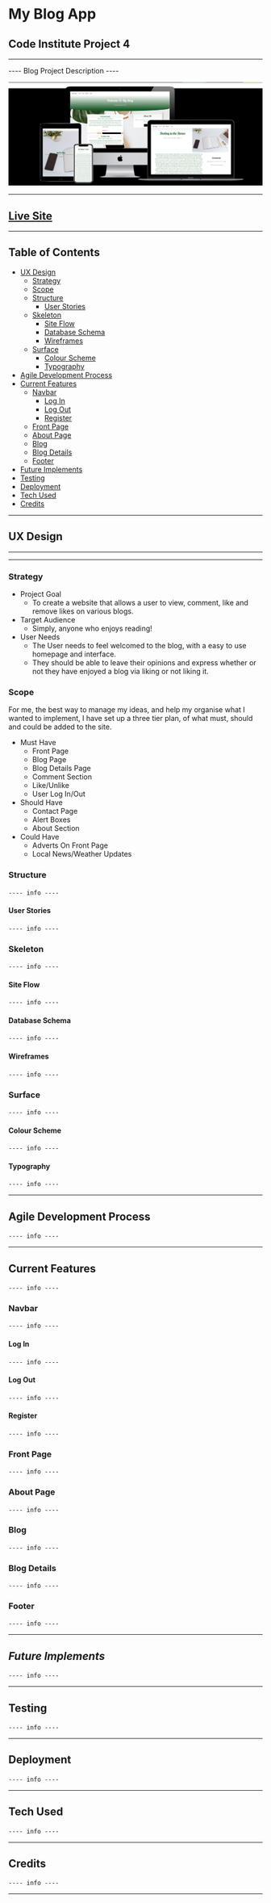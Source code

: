 # **My Blog App**

## **Code Institute Project 4**
***
---- Blog Project Description ----

![Multi Screen Image](readme-content/images/Multi-Screen-Mockup.png)
***
## **[Live Site](https://blogapp2022.herokuapp.com/)**
***
## **Table of Contents**

- [UX Design](#ux-design)
    - [Strategy](#strategy)
    - [Scope](#scope)
    - [Structure](#structure)
        - [User Stories](#user-stories)
    - [Skeleton](#skeleton)
        - [Site Flow](#site-flow)
        - [Database Schema](#database-schema)
        - [Wireframes](#wireframes)
    - [Surface](#surface)
        - [Colour Scheme](#colour-scheme)
        - [Typography](#typography)
- [Agile Development Process](#agile-development-process)
- [Current Features](#current-features)
    - [Navbar](#navbar)
        - [Log In](#log-in)
        - [Log Out](#log-out)
        - [Register](#register)
    - [Front Page](#front-page)
    - [About Page](#about-page)
    - [Blog](#blog)
    - [Blog Details](#blog-details)
    - [Footer](#footer)
- [Future Implements](#future-implements)
- [Testing](#testing)
- [Deployment](#deployment)
- [Tech Used](#tech-used)
- [Credits](#credits)
***

## **UX Design**
***
***
### **Strategy**

* Project Goal
    * To create a website that allows a user to view, comment, like and remove likes on various blogs.  
* Target Audience
    * Simply, anyone who enjoys reading! 
* User Needs
    * The User needs to feel welcomed to the blog, with a easy to use homepage and interface.
    * They should be able to leave their opinions and express whether or not they have enjoyed a blog via liking or not liking it.


### **Scope**
For me, the best way to manage my ideas, and help my organise what I wanted to implement, I have set up a three tier plan, of what must, should and could be added to the site.
* Must Have 
    * Front Page
    * Blog Page
    * Blog Details Page
    * Comment Section
    * Like/Unlike
    * User Log In/Out
* Should Have
    * Contact Page
    * Alert Boxes
    * About Section
* Could Have
    * Adverts On Front Page
    * Local News/Weather Updates

### **Structure**
    ---- info ---- 
    
#### **User Stories**
    ---- info ---- 
    
### **Skeleton**
    ---- info ---- 

#### **Site Flow**
    ---- info ---- 
    
#### **Database Schema**
    ---- info ---- 
    
#### **Wireframes**
    ---- info ---- 
    
### **Surface**
    ---- info ---- 
    
#### **Colour Scheme**
    ---- info ---- 
    
#### **Typography**
    ---- info ---- 
***    
## **Agile Development Process**
    ---- info ---- 
***    
## **Current Features**
    ---- info ---- 
    
### **Navbar**
    ---- info ---- 
    
#### **Log In**
    ---- info ---- 
    
#### **Log Out**
    ---- info ---- 
    
#### **Register**
    ---- info ---- 
    
### **Front Page**
    ---- info ---- 
    
### **About Page**
    ---- info ---- 
    
### **Blog**
    ---- info ---- 
    
### **Blog Details**
    ---- info ---- 
    
### **Footer**
    ---- info ---- 
***    
## *Future Implements*
    ---- info ---- 
***    
## **Testing**
    ---- info ---- 
***    
## **Deployment**
    ---- info ---- 
***    
## **Tech Used**
    ---- info ---- 
***    
## **Credits**
    ---- info ---- 
***    
